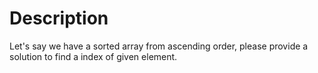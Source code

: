 # Description

Let's say we have a sorted array from ascending order, please provide a solution to find a index of given element. 

